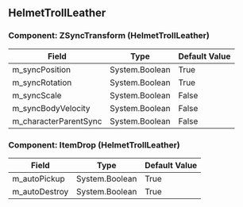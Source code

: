 ## HelmetTrollLeather

### Component: ZSyncTransform (HelmetTrollLeather)

|Field|Type|Default Value|
|---|---|---|
|m_syncPosition|System.Boolean|True|
|m_syncRotation|System.Boolean|True|
|m_syncScale|System.Boolean|False|
|m_syncBodyVelocity|System.Boolean|False|
|m_characterParentSync|System.Boolean|False|

### Component: ItemDrop (HelmetTrollLeather)

|Field|Type|Default Value|
|---|---|---|
|m_autoPickup|System.Boolean|True|
|m_autoDestroy|System.Boolean|True|

